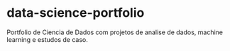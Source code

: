 # data-science-portfolio
Portfolio de Ciencia de Dados com projetos de analise de dados, machine learning e estudos de caso.
